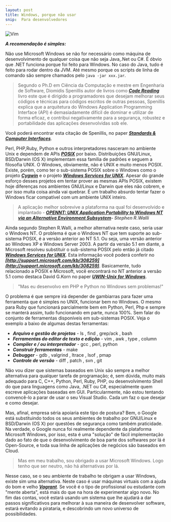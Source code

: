 ```yaml
---
layout: post
title: Windows, porque não usar
snip:  Para desenvolvedores
---
```


![Vim](http://cdn.instantshift.com/media/uploads/2013/04/universal-mobile-site-design-flaw.jpg)

***A recomendação é simples:*** 

Não use Microsoft Windows se não for necessário como máquina de desenvolvimento de qualquer coisa que não seja Java,.Net ou C#. É óbvio que .NET funciona porque foi feito para Windows. No caso do Java, tudo é feito para rodar dentro da JVM. Até mesmo porque os scripts de linha de comando são sempre chamados pelo ```java -jar xxx.jar```.

> Segundo o Ph.D em Ciência da Computação e mestre em Engenharia de Software, Diomidis Spenillis autor de livros como ***[Code Reading](http://www.amazon.com/Code-Reading-Open-Source-Perspective/dp/0201799405)*** livro este que é dirigido a programadores que desejam melhorar seus códigos e técnicas para códigos escritos de outras pessoas, Spenillis explica que a arquitetura do Windows Application Programming Interface (API) é demasiadamente difícil de dominar e utilizar de forma eficaz, e contribui negativamente para a segurança, robustez e portabilidade das aplicações desenvolvidas sob ele.

Você poderá encontrar esta citação de Spenillis, no paper ***[Standards & Computer Interfaces](http://www.sciencedirect.com/science/article/pii/S0920548998000129)***.

Perl, PHP,Ruby, Python e outros interpretadores nasceram no ambiente Unix e dependem de APIs ***[POSIX](http://en.wikipedia.org/wiki/POSIX)*** por baixo. Distribuições GNU/Linux, BSD/Darwin (OS X) implementam essa família de padrões e seguem a filosofia UNIX. O Windows, obviamente, não é UNIX e muito menos POSIX. Existe, porém, como ter o sub-sistema POSIX sobre o Windows como o projeto ***[Cygwin](https://www.cygwin.com/)*** e o projeto ***[Windows Services for UNIX](http://www.microsoft.com/en-us/download/details.aspx?id=274)***. Apesar do grande esforço desses projetos em tentar prover as mesmas APIs POSIX, existem hoje diferenças nos ambientes GNU/Linux e Darwin que eles não cobrem, e por isso muita coisa ainda vai quebrar. É um trabalho absurdo tentar fazer o Windows ficar compatível com um ambiente UNIX inteiro. 

> A aplicação melhor sobrevive a plataforma na qual foi desenvolvido e implantado - ***[OPENNT: UNIX Application Portability to Windows NT via an Alternative Environment Subsystem](https://www.usenix.org/legacy/publications/library/proceedings/usenix-nt97/full_papers/walli/walli.pdf)- Stephen R.Walli***

Ainda segundo Stephen R.Walli, a melhor alternativa neste caso, seria usar o Windows NT. O problema é que o Windows NT que tem suporte ao sub-sistema POSIX, é a versão anterior ao NT 5.1. Ou seja, uma versão anterior ao Windows XP e Windows Server 2003. A partir da versão 5.1 em diante, a Microsoft resolveu substituir o sub-sistema POSIX pelo então já citado ***[Windows Services for UNIX](http://www.microsoft.com/en-us/download/details.aspx?id=274)***. Esta informação você poderá conferir no ***[http://support.microsoft.com/kb/308259](http://support.microsoft.com/kb/308259)***. Basicamente, tudo relacionado a POSIX e Microsoft, você encontrará no NT anterior a versão 5.1 como destaca David G.Korn no paper ***[UWIN-Unix for Windows](https://www.usenix.org/legacy/publications/library/proceedings/usenix-nt97/full_papers/korn/korn.pdf)***.

> "Mas eu desenvolvo em PHP e Python no Windows sem problemas!"

O problema é que sempre irá depender de gambiarras para fazer uma ferramenta que é simples no UNIX, funcionar bem no Windows. O mesmo para Ruby que funcionará parcialmente bem em Python, Perl, Php e sempre se manterá assim, tudo funcionando em parte, nunca 100%. Sem falar do conjunto de ferramentas disponíveis em sub-sistemas POSIX. Veja o exemplo a baixo de algumas destas ferramentas:

* ***Arquivo e gestão de projetos*** - ls , find , grep/ack , bash
* ***Ferramentas do editor de texto e edição*** - vim , awk , type , column
* ***Compiler e / ou interpretador*** - gcc , perl, python
* ***Construir ferramentas*** - make
* ***Debugger*** - gdb , valgrind , ltrace , lsof , pmap
* ***Controle de versão*** - diff , patch , svn , git

Não vou dizer que sistemas baseados em Unix são sempre a melhor alternativa para qualquer tarefa de programação; é, sem dúvida, muito mais adequado para C, C++, Python, Perl, Ruby, PHP, ou desenvolvimento Shell do que para linguagens como Java, .NET ou C#, especialmente quem escreve aplicações baseadas em GUI. Particularmente, não estou tentando convencê-lo a parar de usar o seu Visual Studio. Cada um faz o que desejar e como desejar.

Mas, afinal, empresa séria apoiaria este tipo de postura? Bem, o Google está substituindo todos os seus ambientes de trabalho por GNU/Linux e BSD/Darwin (OS X) por questões de segurança como também praticidade. Na verdade, o Google nunca foi realmente dependente da plataforma Microsoft Windows, por isso, esta é uma "solução" de fácil implementação dado ao fato de que o desenvolvimento de boa parte dos softwares por lá é Open-Source, e toda sua linha de aplicações de negócios são baseados em Cloud.  

> Mas em meu trabalho, sou obrigado a usar Microsoft Windows. Logo tenho que ser neutro, não há alternativas por lá.

Nesse caso, se o seu ambiente de trabalho te obrigam a usar Windows, existe sim uma alternativa. Neste caso é usar máquinas virtuais com a ajuda do bom e velho ***[Vagrant](https://www.vagrantup.com/)***. Se você é o tipo de profissional ou estudante com "mente aberta", está mais do que na hora de experimentar algo novo. No fim das contas, você estará usando um sistema que lhe ajudará a dar passos significativos para melhorar à sua maneira de desenvolver software, estará evitando a pirataria, e descobrindo um novo universo de possibilidades.
